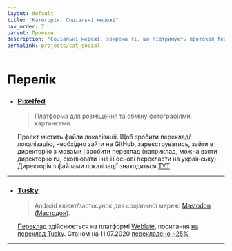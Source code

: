 ```yaml
---
layout: default
title: "Категорія: Соціальні мережі"
nav_order: 7
parent: Проекти
description: "Соціальні мережі, зокрема ті, що підтримують протокол fediverse"
permalink: projects/cat_social
---
```


# Перелік

- ### [Pixelfed](https://pixelfed.org/)
  > Платформа для розміщення та обміну фотографіями, картинками.

  Проект містить файли локалізації. Щоб зробити переклад/локалізацію, необхідно зайти на GitHub, зареєструватись, зайти в директорію з мовами і зробити переклад (наприклад, можна взяти директорію **ru**, скопіювати і на її основі перекласти на українську). Директорія з файлами локалізації знаходиться [ТУТ](https://github.com/pixelfed/pixelfed/tree/dev/resources/lang).
  
---

- ### [Tusky](https://github.com/tuskyapp/Tusky)
  > Android клієнт/застосунок для соціальної мережі [Mastodon (Мастодон)](https://joinmastodon.org/).

  [Переклад](https://github.com/tuskyapp/Tusky#support) здійснюється на платформі [Weblate](https://nxnt.link/eSke2), посилання [на переклад Tusky](https://weblate.tusky.app/). Станом на 11.07.2020 [перекладено ~25%](https://weblate.tusky.app/languages/uk/tusky)
  
---
